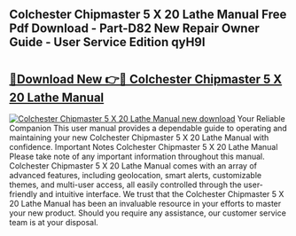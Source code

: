 ## Colchester Chipmaster 5 X 20 Lathe Manual Free Pdf Download - Part-D82 New Repair Owner Guide - User Service Edition qyH9I

# <h2><a href="http://bc62605.oget.top/?id=Colchester+Chipmaster+5+X+20+Lathe+Manual">🔗Download New 👉🔴 Colchester Chipmaster 5 X 20 Lathe Manual</a></h2>

[![Colchester Chipmaster 5 X 20 Lathe Manual new download](https://i.imgur.com/5g1atiW.png)](http://bc62605.oget.top/?id=Colchester+Chipmaster+5+X+20+Lathe+Manual)
Your Reliable Companion This user manual provides a dependable guide to operating and maintaining your new Colchester Chipmaster 5 X 20 Lathe Manual with confidence. Important Notes Colchester Chipmaster 5 X 20 Lathe Manual Please take note of any important information throughout this manual. Colchester Chipmaster 5 X 20 Lathe Manual comes with an array of advanced features, including geolocation, smart alerts, customizable themes, and multi-user access, all easily controlled through the user-friendly and intuitive interface. We trust that the Colchester Chipmaster 5 X 20 Lathe Manual has been an invaluable resource in your efforts to master your new product. Should you require any assistance, our customer service team is at your disposal.
